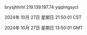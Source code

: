 brysjhhrhl 219.139.197.74 yqqlmgsycl

2024年 10月 27日 星期日 21:50:01 CST

2024年 10月 27日 星期日 13:50:01 GMT
